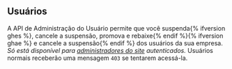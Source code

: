 ## Usuários

A API de Administração do Usuário permite que você suspenda{% ifversion ghes %}, cancele a suspensão, promova e rebaixe{% endif %}{% ifversion ghae %} e cancele a suspensão{% endif %} dos usuários da sua empresa. *Só está disponível para [administradores do site](/rest/overview/resources-in-the-rest-api#authentication) autenticados.* Usuários normais receberão uma mensagem `403` se tentarem acessá-la.
